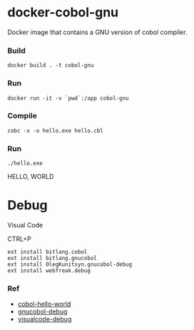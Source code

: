 # docker-cobol-gnu

Docker image that contains a GNU version of cobol compiler.

### Build

```
docker build . -t cobol-gnu
```

### Run 

```
docker run -it -v `pwd`:/app cobol-gnu
```

### Compile

```
cobc -x -o hello.exe hello.cbl
```

### Run

```
./hello.exe
```

HELLO, WORLD


# Debug

Visual Code

CTRL+P

```
ext install bitlang.cobol
ext install bitlang.gnucobol
ext install OlegKunitsyn.gnucobol-debug
ext install webfreak.debug
```


### Ref

* [cobol-hello-world](https://www.ibmmainframer.com/cobol-tutorial/cobol-hello-world/)
* [gnucobol-debug](https://marketplace.visualstudio.com/items?itemName=OlegKunitsyn.gnucobol-debug)
* [visualcode-debug](http://dickens.co.in/run-cobol-vscode-msys2-windows)
